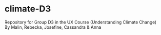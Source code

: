 # climate-D3
Repository for Group D3 in the UX Course (Understanding Climate Change)
By Malin, Rebecka, Josefine, Cassandra & Anna
